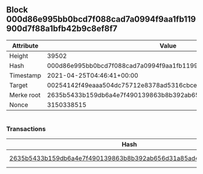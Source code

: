 ## Block 000d86e995bb0bcd7f088cad7a0994f9aa1fb119900d7f88a1bfb42b9c8ef8f7

Attribute | Value
--- | ---
Height | 39502
Hash | 000d86e995bb0bcd7f088cad7a0994f9aa1fb119900d7f88a1bfb42b9c8ef8f7
Timestamp | 2021-04-25T04:46:41+00:00
Target | 00254142f49eaaa504dc75712e8378ad5316cbcead634704b3734b6271167cc4
Merke root | 2635b5433b159db6a4e7f490139863b8b392ab656d31a85ad45feaa0c58a043e
Nonce | 3150338515

```

```

### Transactions

Hash | Amount
--- | ---
[2635b5433b159db6a4e7f490139863b8b392ab656d31a85ad45feaa0c58a043e](2635b5433b159db6a4e7f490139863b8b392ab656d31a85ad45feaa0c58a043e.md) | 10.00000000 SKEPTI 
